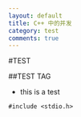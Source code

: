 ```yaml
---
layout: default
title: C++ 中的并发
category: test
comments: true
---
```


#TEST

##TEST TAG

* this is a test

```
#include <stdio.h>

```
